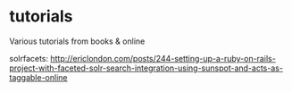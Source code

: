 tutorials
=========

Various tutorials from books &amp; online

solrfacets: http://ericlondon.com/posts/244-setting-up-a-ruby-on-rails-project-with-faceted-solr-search-integration-using-sunspot-and-acts-as-taggable-online

